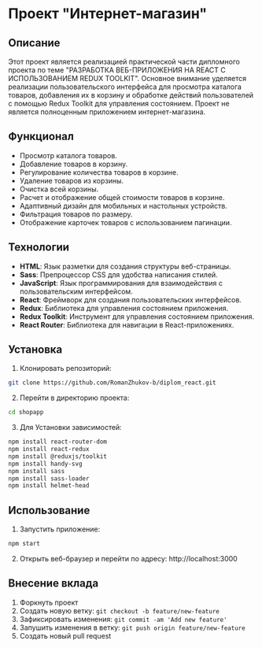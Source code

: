 # Проект "Интернет-магазин"

## Описание

Этот проект является реализацией практической части дипломного проекта по теме "РАЗРАБОТКА ВЕБ-ПРИЛОЖЕНИЯ НА REACT C ИСПОЛЬЗОВАНИЕМ REDUX TOOLKIT". Основное внимание уделяется реализации пользовательского интерфейса для просмотра каталога товаров, добавления их в корзину и обработке действий пользователей с помощью Redux Toolkit для управления состоянием. Проект не является полноценным приложением интернет-магазина.

## Функционал

- Просмотр каталога товаров.
- Добавление товаров в корзину.
- Регулирование количества товаров в корзине.
- Удаление товаров из корзины.
- Очистка всей корзины.
- Расчет и отображение общей стоимости товаров в корзине.
- Адаптивный дизайн для мобильных и настольных устройств.
- Фильтрация товаров по размеру.
- Отображение карточек товаров с использованием пагинации.

## Технологии

- **HTML**: Язык разметки для создания структуры веб-страницы.
- **Sass**: Препроцессор CSS для удобства написания стилей.
- **JavaScript**: Язык программирования для взаимодействия с пользовательским интерфейсом.
- **React**: Фреймворк для создания пользовательских интерфейсов.
- **Redux**: Библиотека для управления состоянием приложения.
- **Redux Toolkit**: Инструмент для управления состоянием приложения.
- **React Router**: Библиотека для навигации в React-приложениях.

## Установка

1. Клонировать репозиторий:

```bash
git clone https://github.com/RomanZhukov-b/diplom_react.git
```

2. Перейти в директорию проекта: 

```bash
cd shopapp
```

3. Для Установки зависимостей: 

```bash
npm install react-router-dom
npm install react-redux
npm install @reduxjs/toolkit
npm install handy-svg
npm install sass
npm install sass-loader
npm install helmet-head

```

## Использование

1. Запустить приложение: 

```bash
npm start
```

2. Открыть веб-браузер и перейти по адресу: http://localhost:3000

## Внесение вклада

1. Форкнуть проект
2. Создать новую ветку: `git checkout -b feature/new-feature`
3. Зафиксировать изменения: `git commit -am 'Add new feature'`
4. Запушить изменения в ветку: `git push origin feature/new-feature`
5. Создать новый pull request

